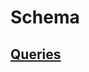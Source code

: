 # Schema


## [Queries](https://github.com/ZabiyakaDaniil/SQL/blob/main/Stepik.org/SQL%20simulator/Fine/fine.sql)
